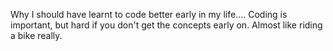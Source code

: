 Why I should have learnt to code better early in my life....
Coding is important, but hard if you don't get the concepts early on. Almost like riding a bike really.